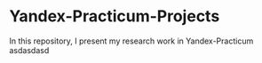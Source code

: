 # Yandex-Practicum-Projects
 In this repository, I present my research work in Yandex-Practicum
asdasdasd
